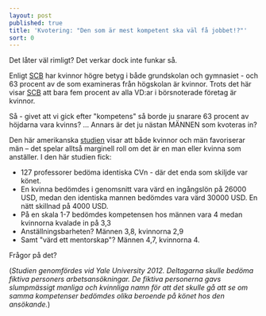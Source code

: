```yaml
---
layout: post
published: true
title: 'Kvotering: "Den som är mest kompetent ska väl få jobbet!?"'
sort: 0
---
```




Det låter väl rimligt? Det verkar dock inte funkar så.

Enligt [SCB](http://www.scb.se/Statistik/_Publikationer/LE0201_2015B16_BR_X10BR1601.pdf "På tal om kvinnor och män s.32") har kvinnor högre betyg i både grundskolan och gymnasiet - och 63 procent av de som examineras från högskolan är kvinnor. Trots det här visar [SCB](http://www.scb.se/Statistik/_Publikationer/LE0201_2015B16_BR_X10BR1601.pdf "På tal om kvinnor och män s.98") att bara fem procent av alla VD:ar i börsnoterade företag är kvinnor.

Så - givet att vi gick efter "kompetens" så borde ju snarare 63 procent av höjdarna vara kvinns? … Annars är det ju nästan MÄNNEN som kvoteras in?

Den här amerikanska [studien](http://www.jstor.org/stable/41763373) visar att både kvinnor och män favoriserar män – det spelar alltså marginell roll om det är en man eller kvinna som anställer. I den här studien fick:

- 127 professorer bedöma identiska CVn - där det enda som skiljde var könet. 
- En kvinna bedömdes i genomsnitt vara värd en ingångslön på 26000 USD, medan den identiska  mannen bedömdes vara värd 30000 USD. En nätt skillnad på 4000 USD.
- På en skala 1-7 bedömdes kompetensen hos männen vara 4 medan kvinnorna kvalade in på 3,3
- Anställningsbarheten? Männen 3,8, kvinnorna 2,9
- Samt "värd ett mentorskap"? Männen 4,7, kvinnorna 4.

Frågor på det?

(_Studien genomfördes vid Yale University 2012. Deltagarna skulle bedöma fiktiva personers arbetsansökningar. De fiktiva personerna gavs slumpmässigt manliga och kvinnliga namn för att det skulle gå att se om samma kompetenser bedömdes olika beroende på könet hos den ansökande._)
